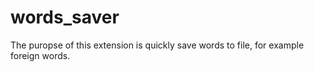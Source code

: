 # words_saver

The puropse of this extension is quickly save words to file, for example foreign words.
